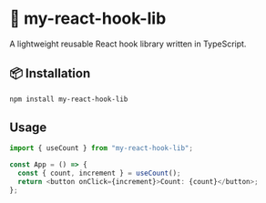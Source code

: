 # 🧩 my-react-hook-lib

A lightweight reusable React hook library written in TypeScript.

## 📦 Installation

```bash
npm install my-react-hook-lib
```

## Usage

```ts
import { useCount } from "my-react-hook-lib";

const App = () => {
  const { count, increment } = useCount();
  return <button onClick={increment}>Count: {count}</button>;
};
```
